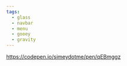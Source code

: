 ```yaml
---
tags:
  - glass
  - navbar
  - menu
  - gooey
  - gravity
---
```

https://codepen.io/simeydotme/pen/qEBmggz

